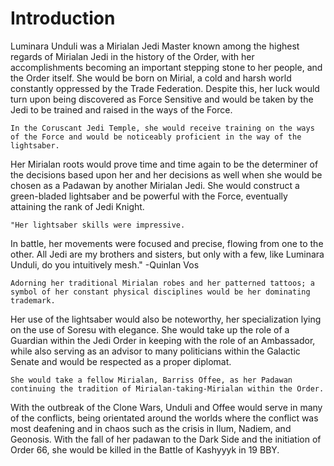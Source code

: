 # Introduction

Luminara Unduli was a Mirialan Jedi Master known among the highest regards of Mirialan Jedi in the history of the Order, with her accomplishments becoming an important stepping stone to her people, and the Order itself.
She would be born on Mirial, a cold and harsh world constantly oppressed by the Trade Federation.
Despite this, her luck would turn upon being discovered as Force Sensitive and would be taken by the Jedi to be trained and raised in the ways of the Force.

```
In the Coruscant Jedi Temple, she would receive training on the ways of the Force and would be noticeably proficient in the way of the lightsaber.
```

Her Mirialan roots would prove time and time again to be the determiner of the decisions based upon her and her decisions as well when she would be chosen as a Padawan by another Mirialan Jedi.
She would construct a green-bladed lightsaber and be powerful with the Force, eventually attaining the rank of Jedi Knight.

```
"Her lightsaber skills were impressive.
```

In battle, her movements were focused and precise, flowing from one to the other.
All Jedi are my brothers and sisters, but only with a few, like Luminara Unduli, do you intuitively mesh."
-Quinlan Vos

```
Adorning her traditional Mirialan robes and her patterned tattoos; a symbol of her constant physical disciplines would be her dominating trademark.
```

Her use of the lightsaber would also be noteworthy, her specialization lying on the use of Soresu with elegance.
She would take up the role of a Guardian within the Jedi Order in keeping with the role of an Ambassador, while also serving as an advisor to many politicians within the Galactic Senate and would be respected as a proper diplomat.

```
She would take a fellow Mirialan, Barriss Offee, as her Padawan continuing the tradition of Mirialan-taking-Mirialan within the Order.
```

With the outbreak of the Clone Wars, Unduli and Offee would serve in many of the conflicts, being orientated around the worlds where the conflict was most deafening and in chaos such as the crisis in Ilum, Nadiem, and Geonosis.
With the fall of her padawan to the Dark Side and the initiation of Order 66, she would be killed in the Battle of Kashyyyk in 19 BBY.
